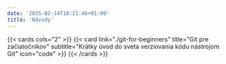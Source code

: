 ```yaml
---
date: '2025-02-14T18:21:46+01:00'
title: 'Návody'
---
```


{{< cards cols="2" >}}
    {{< card link="./git-for-beginners" title="Git pre začiatočníkov" subtitle="Krátky úvod do sveta verziovania kódu nástrojom Git" icon="code" >}}
{{< /cards >}}
